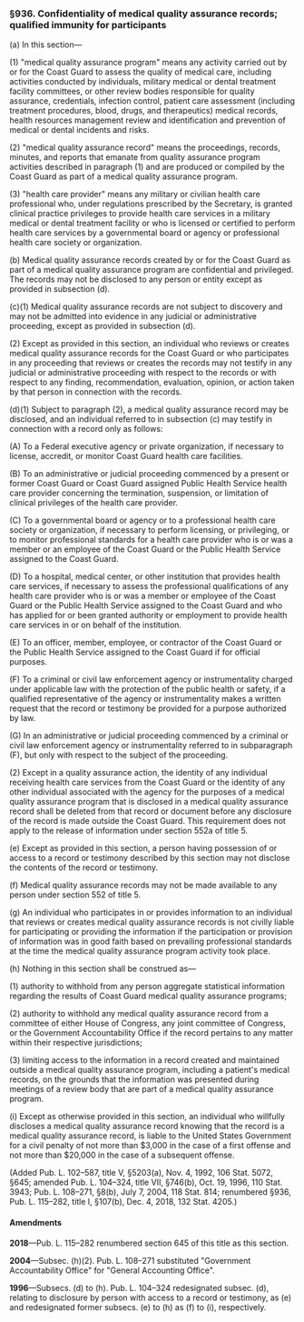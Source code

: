 ### §936. Confidentiality of medical quality assurance records; qualified immunity for participants ###

(a) In this section—

(1) "medical quality assurance program" means any activity carried out by or for the Coast Guard to assess the quality of medical care, including activities conducted by individuals, military medical or dental treatment facility committees, or other review bodies responsible for quality assurance, credentials, infection control, patient care assessment (including treatment procedures, blood, drugs, and therapeutics) medical records, health resources management review and identification and prevention of medical or dental incidents and risks.

(2) "medical quality assurance record" means the proceedings, records, minutes, and reports that emanate from quality assurance program activities described in paragraph (1) and are produced or compiled by the Coast Guard as part of a medical quality assurance program.

(3) "health care provider" means any military or civilian health care professional who, under regulations prescribed by the Secretary, is granted clinical practice privileges to provide health care services in a military medical or dental treatment facility or who is licensed or certified to perform health care services by a governmental board or agency or professional health care society or organization.

(b) Medical quality assurance records created by or for the Coast Guard as part of a medical quality assurance program are confidential and privileged. The records may not be disclosed to any person or entity except as provided in subsection (d).

(c)(1) Medical quality assurance records are not subject to discovery and may not be admitted into evidence in any judicial or administrative proceeding, except as provided in subsection (d).

(2) Except as provided in this section, an individual who reviews or creates medical quality assurance records for the Coast Guard or who participates in any proceeding that reviews or creates the records may not testify in any judicial or administrative proceeding with respect to the records or with respect to any finding, recommendation, evaluation, opinion, or action taken by that person in connection with the records.

(d)(1) Subject to paragraph (2), a medical quality assurance record may be disclosed, and an individual referred to in subsection (c) may testify in connection with a record only as follows:

(A) To a Federal executive agency or private organization, if necessary to license, accredit, or monitor Coast Guard health care facilities.

(B) To an administrative or judicial proceeding commenced by a present or former Coast Guard or Coast Guard assigned Public Health Service health care provider concerning the termination, suspension, or limitation of clinical privileges of the health care provider.

(C) To a governmental board or agency or to a professional health care society or organization, if necessary to perform licensing, or privileging, or to monitor professional standards for a health care provider who is or was a member or an employee of the Coast Guard or the Public Health Service assigned to the Coast Guard.

(D) To a hospital, medical center, or other institution that provides health care services, if necessary to assess the professional qualifications of any health care provider who is or was a member or employee of the Coast Guard or the Public Health Service assigned to the Coast Guard and who has applied for or been granted authority or employment to provide health care services in or on behalf of the institution.

(E) To an officer, member, employee, or contractor of the Coast Guard or the Public Health Service assigned to the Coast Guard if for official purposes.

(F) To a criminal or civil law enforcement agency or instrumentality charged under applicable law with the protection of the public health or safety, if a qualified representative of the agency or instrumentality makes a written request that the record or testimony be provided for a purpose authorized by law.

(G) In an administrative or judicial proceeding commenced by a criminal or civil law enforcement agency or instrumentality referred to in subparagraph (F), but only with respect to the subject of the proceeding.

(2) Except in a quality assurance action, the identity of any individual receiving health care services from the Coast Guard or the identity of any other individual associated with the agency for the purposes of a medical quality assurance program that is disclosed in a medical quality assurance record shall be deleted from that record or document before any disclosure of the record is made outside the Coast Guard. This requirement does not apply to the release of information under section 552a of title 5.

(e) Except as provided in this section, a person having possession of or access to a record or testimony described by this section may not disclose the contents of the record or testimony.

(f) Medical quality assurance records may not be made available to any person under section 552 of title 5.

(g) An individual who participates in or provides information to an individual that reviews or creates medical quality assurance records is not civilly liable for participating or providing the information if the participation or provision of information was in good faith based on prevailing professional standards at the time the medical quality assurance program activity took place.

(h) Nothing in this section shall be construed as—

(1) authority to withhold from any person aggregate statistical information regarding the results of Coast Guard medical quality assurance programs;

(2) authority to withhold any medical quality assurance record from a committee of either House of Congress, any joint committee of Congress, or the Government Accountability Office if the record pertains to any matter within their respective jurisdictions;

(3) limiting access to the information in a record created and maintained outside a medical quality assurance program, including a patient's medical records, on the grounds that the information was presented during meetings of a review body that are part of a medical quality assurance program.

(i) Except as otherwise provided in this section, an individual who willfully discloses a medical quality assurance record knowing that the record is a medical quality assurance record, is liable to the United States Government for a civil penalty of not more than $3,000 in the case of a first offense and not more than $20,000 in the case of a subsequent offense.

(Added Pub. L. 102–587, title V, §5203(a), Nov. 4, 1992, 106 Stat. 5072, §645; amended Pub. L. 104–324, title VII, §746(b), Oct. 19, 1996, 110 Stat. 3943; Pub. L. 108–271, §8(b), July 7, 2004, 118 Stat. 814; renumbered §936, Pub. L. 115–282, title I, §107(b), Dec. 4, 2018, 132 Stat. 4205.)

#### Amendments ####

**2018**—Pub. L. 115–282 renumbered section 645 of this title as this section.

**2004**—Subsec. (h)(2). Pub. L. 108–271 substituted "Government Accountability Office" for "General Accounting Office".

**1996**—Subsecs. (d) to (h). Pub. L. 104–324 redesignated subsec. (d), relating to disclosure by person with access to a record or testimony, as (e) and redesignated former subsecs. (e) to (h) as (f) to (i), respectively.